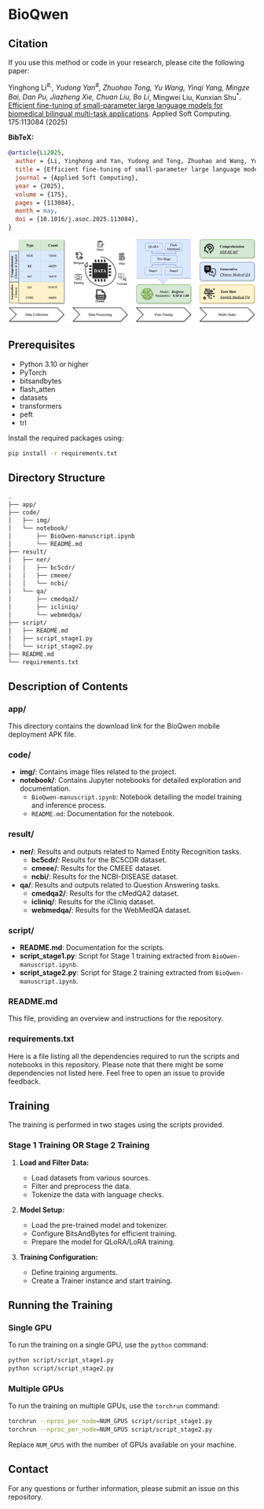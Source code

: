 # BioQwen

## Citation
If you use this method or code in your research, please cite the following paper:
 
Yinghong Li<sup>#</sup><sup>,</sup><sup>*</sup>, Yudong Yan<sup>#</sup>, Zhuohao Tong, Yu Wang, Yinqi Yang, Mingze Bai, Dan Pu, Jiazheng Xie, Chuan Liu, Bo Li<sup>*</sup>, Mingwei Liu, Kunxian Shu<sup>*</sup>. [Efficient fine-tuning of small-parameter large language models for biomedical bilingual multi-task applications](https://www.sciencedirect.com/science/article/abs/pii/S1568494625003953). Applied Soft Computing. 175:113084 (2025)

**BibTeX:**
```bibtex
@article{Li2025,
  author = {Li, Yinghong and Yan, Yudong and Tong, Zhuohao and Wang, Yu and Yang, Yinqi and Bai, Mingze and Pu, Dan and Xie, Jiazheng and Liu, Chuan and Li, Bo and Liu, Mingwei and Shu, Kunxian},
  title = {Efficient fine-tuning of small-parameter large language models for biomedical bilingual multi-task applications},
  journal = {Applied Soft Computing},
  year = {2025},
  volume = {175},
  pages = {113084},
  month = may,
  doi = {10.1016/j.asoc.2025.113084},
}
```

![Fig. 1](img/1.png)

## Prerequisites

- Python 3.10 or higher
- PyTorch
- bitsandbytes
- flash_atten
- datasets
- transformers
- peft
- trl

Install the required packages using:
```bash
pip install -r requirements.txt
```

## Directory Structure

```
.
├── app/
├── code/
│   ├── img/
│   └── notebook/
│       ├── BioQwen-manuscript.ipynb
│       └── README.md
├── result/
│   ├── ner/
│   │   ├── bc5cdr/
│   │   ├── cmeee/
│   │   └── ncbi/
│   └── qa/
│       ├── cmedqa2/
│       ├── icliniq/
│       └── webmedqa/
├── script/
│   ├── README.md
│   ├── script_stage1.py
│   └── script_stage2.py
├── README.md
└── requirements.txt
```

## Description of Contents

### app/

This directory contains the download link for the BioQwen mobile deployment APK file.

### code/

- **img/**: Contains image files related to the project.
- **notebook/**: Contains Jupyter notebooks for detailed exploration and documentation.
  - `BioQwen-manuscript.ipynb`: Notebook detailing the model training and inference process.
  - `README.md`: Documentation for the notebook.

### result/

- **ner/**: Results and outputs related to Named Entity Recognition tasks.
  - **bc5cdr/**: Results for the BC5CDR dataset.
  - **cmeee/**: Results for the CMEEE dataset.
  - **ncbi/**: Results for the NCBI-DISEASE dataset.
- **qa/**: Results and outputs related to Question Answering tasks.
  - **cmedqa2/**: Results for the cMedQA2 dataset.
  - **icliniq/**: Results for the iCliniq dataset.
  - **webmedqa/**: Results for the WebMedQA dataset.

### script/

- **README.md**: Documentation for the scripts.
- **script_stage1.py**: Script for Stage 1 training extracted from `BioQwen-manuscript.ipynb`.
- **script_stage2.py**: Script for Stage 2 training extracted from `BioQwen-manuscript.ipynb`.

### README.md

This file, providing an overview and instructions for the repository.

### requirements.txt

Here is a file listing all the dependencies required to run the scripts and notebooks in this repository. Please note that there might be some dependencies not listed here. Feel free to open an issue to provide feedback.

## Training

The training is performed in two stages using the scripts provided.

### Stage 1 Training OR Stage 2 Training

1. **Load and Filter Data:**
    - Load datasets from various sources.
    - Filter and preprocess the data.
    - Tokenize the data with language checks.

2. **Model Setup:**
    - Load the pre-trained model and tokenizer.
    - Configure BitsAndBytes for efficient training.
    - Prepare the model for QLoRA/LoRA training.

3. **Training Configuration:**
    - Define training arguments.
    - Create a Trainer instance and start training.

## Running the Training

### Single GPU

To run the training on a single GPU, use the `python` command:

```bash
python script/script_stage1.py
python script/script_stage2.py
```

### Multiple GPUs

To run the training on multiple GPUs, use the `torchrun` command:

```bash
torchrun --nproc_per_node=NUM_GPUS script/script_stage1.py
torchrun --nproc_per_node=NUM_GPUS script/script_stage2.py
```

Replace `NUM_GPUS` with the number of GPUs available on your machine.

## Contact

For any questions or further information, please submit an issue on this repository.
